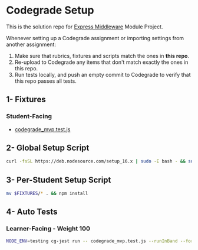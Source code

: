 # Codegrade Setup

This is the solution repo for [Express Middleware](https://github.com/BloomInstituteOfTechnology/node-api2-project) Module Project.

Whenever setting up a Codegrade assignment or importing settings from another assignment:

1. Make sure that rubrics, fixtures and scripts match the ones in **this repo**.
2. Re-upload to Codegrade any items that don't match exactly the ones in this repo.
3. Run tests locally, and push an empty commit to Codegrade to verify that this repo passes all tests.

## 1- Fixtures

### Student-Facing

- [codegrade_mvp.test.js](./codegrade_mvp.test.js)

## 2- Global Setup Script

```bash
curl -fsSL https://deb.nodesource.com/setup_16.x | sudo -E bash - && sudo apt-get install -y nodejs; cg-jest install; npm i -g jest@27.5.1
```

## 3- Per-Student Setup Script

```bash
mv $FIXTURES/* . && npm install
```

## 4- Auto Tests

### Learner-Facing - Weight 100

```bash
NODE_ENV=testing cg-jest run -- codegrade_mvp.test.js --runInBand --forceExit
```
